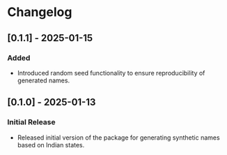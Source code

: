 # Changelog

## [0.1.1] - 2025-01-15
### Added
- Introduced random seed functionality to ensure reproducibility of generated names.

## [0.1.0] - 2025-01-13
### Initial Release
- Released initial version of the package for generating synthetic names based on Indian states.
